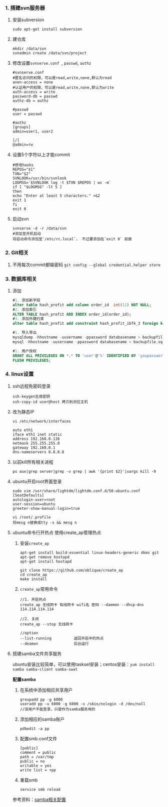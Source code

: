 ### 1. 搭建svn服务器
1. 安装subversion

    ```shell
    sudo apt-get install subversion
    ```
2. 建仓库

    ```shell
    mkdir /data/svn
    svnadmin create /data/svn/project
    ```
3. 修改设置`svnserve.conf `, `passwd`, `authz`

    ```shell
    #svnserve.conf
    #匿名访问的权限，可以是read,write,none,默认为read 
    anon-access = none
    #认证用户的权限，可以是read,write,none,默认为write 
    auth-access = write
    password-db = passwd
    authz-db = authz

    #passwd
    user = passwd

    #authz
    [groups]
    admin=user1, user2

    [/]
    @admin=rw
    ```
4. 设置5个字符以上才能commit

    ```shell
    #修改hooks
    REPOS="$1"  
    TXN="$2"  
    SVNLOOK=/usr/bin/svnlook  
    LOGMSG=`$SVNLOOK log -t $TXN $REPOS | wc -m`
    if [ "$LOGMSG" -lt 5 ] 
    then
    echo "Enter at least 5 characters." >&2
    exit 1
    fi
    exit 0
    ```

5. 启动svn

    ```
    svnserve -d -r /data/svn
    #添加至开机启动
    将启动命令添加至`/etc/rc.local`， 不过要添加在`exit 0` 前面
    ```

### 2. Git相关

1. 不用每次commit都输密码 `git config --global credential.helper store`


### 3. 数据库相关

1. 添加

    ```sql
    #1. 添加新字段
    alter table hash_profit add column order_id  int(11) NOT NULL;
    #2. 添加索引
    ALTER TABLE hash_profit ADD INDEX order_id(order_id);
    #3. 添加外键约束
    alter table hash_profit add constraint hash_profit_ibfk_3 foreign key(order_id) REFERENCES star_contract_order(id)

    #1. 导入导出
    mysqldump -hhostname -uusername -ppassword databasename > backupfile.sql
    mysql -hhostname -uusername -ppassword databasename < backupfile.sql

    #1. 用户授权
    GRANT ALL PRIVILEGES ON *.* TO 'user'@'%' IDENTIFIED BY 'youpassword' WITH GRANT OPTION; 
    FLUSH PRIVILEGES; 
    ```

### 4. linux设置
1. ssh远程免密码登录

    ```
    ssh-keygen生成密钥
    ssh-copy-id user@host 拷贝到对应主机
    ```
2. 改为静态IP

    ```
    vi /etc/network/interfaces

    auto eth1
    iface eth1 inet static
    address 192.168.0.138
    netmask 255.255.255.0
    gateway 192.168.0.1
    dns-nameservers 8.8.8.8
    ```
3. 以前kill所有相关进程

    ```
    ps aux|grep server|grep -v grep | awk '{print $2}'|xargs kill -9
    ```
4. ubuntu开启root界面登录

    ```
    sudo vim /usr/share/lightdm/lightdm.conf.d/50-ubuntu.conf
    [SeatDefaults]
	autologin-user=root
	user-session=ubuntu
	greeter-show-manual-login=true

    vi /root/.profile
    将mesg n替换成tty -s && mesg n
    ```

5. ubuntu命令行开热点
    使用create_ap管理热点

    1. 安装`create_ap`

        ```shell
        apt-get install build-essential linux-headers-generic dkms git
        apt-get remove hostapd
        apt-get install hostapd

        git clone https://github.com/oblique/create_ap
        cd create_ap
        make install
        ```
    2. `create_ap`常用命令

        ```shell
        //1. 开启热点
        create_ap 无线网卡 有线网卡 wifi名 密码 --daemon --dhcp-dns 114.114.114.114
        
        //2. 关闭
        create_ap --stop 无线网卡

        //option
        --list-running          返回开启中的热点
        --deamon                后台运行
        ```
6. 搭建samba文件共享服务

    ubuntu安装比较简单，可以使用tasksel安装；centos安装：`yum install samba samba-client samba-swat`

    **配置samba**

    1. 在系统中添加相应共享用户

        ```shell
        groupadd pp -g 6000
        useradd pp -u 6000 -g 6000 -s /sbin/nologin -d /dev/null
        //该用户不能登录，只是作为samba服务用的
        ```
    2. 添加相应的samba账户

        ```shell
        pdbedit -a pp
        ```
    3. 配置smb.conf文件

        ```shell
        [public]
        comment = public
        path = /var/tmp
        public = no
        writable = yes
        write list = +pp
        ```
    4. 重载smb

        ```shell
        service smb reload
        ```
    参考资料：[samba相关配置](http://www.cnblogs.com/mchina/archive/2012/12/18/2816717.html)